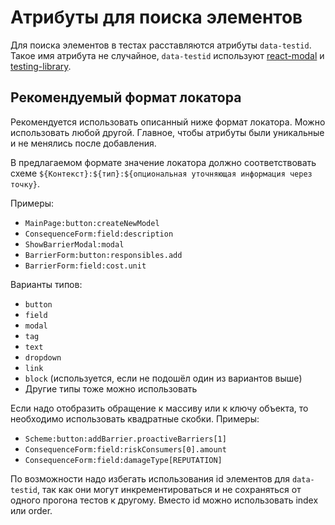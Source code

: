# Атрибуты для поиска элементов

Для поиска элементов в тестах расставляются атрибуты `data-testid`.
Такое имя атрибута не случайное, `data-testid` используют [react-modal](https://github.com/reactjs/react-modal) и [testing-library](https://testing-library.com).

## Рекомендуемый формат локатора

Рекомендуется использовать описанный ниже формат локатора. Можно использовать любой другой. Главное, чтобы атрибуты были уникальные и не менялись после добавления.

В предлагаемом формате значение локатора должно соответствовать схеме `${Контекст}:${тип}:${опциональная уточняющая информация через точку}`.

Примеры:

- `MainPage:button:createNewModel`
- `ConsequenceForm:field:description`
- `ShowBarrierModal:modal`
- `BarrierForm:button:responsibles.add`
- `BarrierForm:field:cost.unit`

Варианты типов:

- `button`
- `field`
- `modal`
- `tag`
- `text`
- `dropdown`
- `link`
- `block` (используется, если не подошёл один из вариантов выше)
- Другие типы тоже можно использовать

Если надо отобразить обращение к массиву или к ключу объекта, то необходимо использовать квадратные скобки. Примеры:

- `Scheme:button:addBarrier.proactiveBarriers[1]`
- `ConsequenceForm:field:riskConsumers[0].amount`
- `ConsequenceForm:field:damageType[REPUTATION]`

По возможности надо избегать использования id элементов для `data-testid`, так как они могут инкрементироваться и не сохраняться от одного прогона тестов к другому. Вместо id можно использовать index или order.
